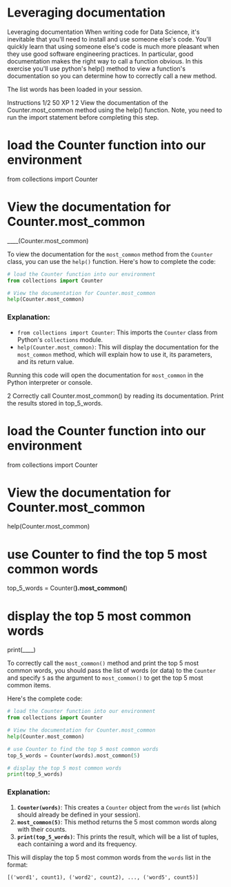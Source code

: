# Leveraging documentation

Leveraging documentation
When writing code for Data Science, it's inevitable that you'll need to install and use someone else's code. You'll quickly learn that using someone else's code is much more pleasant when they use good software engineering practices. In particular, good documentation makes the right way to call a function obvious. In this exercise you'll use python's help() method to view a function's documentation so you can determine how to correctly call a new method.

The list words has been loaded in your session.

Instructions 1/2
50 XP
1
2
View the documentation of the Counter.most_common method using the help() function. Note, you need to run the import statement before completing this step.

# load the Counter function into our environment
from collections import Counter

# View the documentation for Counter.most_common
____(Counter.most_common)

To view the documentation for the `most_common` method from the `Counter` class, you can use the `help()` function. Here's how to complete the code:

```python
# load the Counter function into our environment
from collections import Counter

# View the documentation for Counter.most_common
help(Counter.most_common)
```

### Explanation:
- `from collections import Counter`: This imports the `Counter` class from Python's `collections` module.
- `help(Counter.most_common)`: This will display the documentation for the `most_common` method, which will explain how to use it, its parameters, and its return value.

Running this code will open the documentation for `most_common` in the Python interpreter or console.

2
Correctly call Counter.most_common() by reading its documentation.
Print the results stored in top_5_words.

# load the Counter function into our environment
from collections import Counter

# View the documentation for Counter.most_common
help(Counter.most_common)

# use Counter to find the top 5 most common words
top_5_words = Counter(____).most_common(____)

# display the top 5 most common words
print(____)

To correctly call the `most_common()` method and print the top 5 most common words, you should pass the list of words (or data) to the `Counter` and specify `5` as the argument to `most_common()` to get the top 5 most common items.

Here's the complete code:

```python
# load the Counter function into our environment
from collections import Counter

# View the documentation for Counter.most_common
help(Counter.most_common)

# use Counter to find the top 5 most common words
top_5_words = Counter(words).most_common(5)

# display the top 5 most common words
print(top_5_words)
```

### Explanation:
1. **`Counter(words)`**: This creates a `Counter` object from the `words` list (which should already be defined in your session).
2. **`most_common(5)`**: This method returns the 5 most common words along with their counts.
3. **`print(top_5_words)`**: This prints the result, which will be a list of tuples, each containing a word and its frequency.

This will display the top 5 most common words from the `words` list in the format:
```
[('word1', count1), ('word2', count2), ..., ('word5', count5)]
```